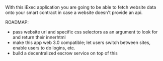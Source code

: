 With this iExec application you are going to be able to fetch website data onto your smart contract in case a website doesn't provide an api.

ROADMAP:
- pass website url and specific css selectors as an argument to look for and return their innerhtml 
- make this app web 3.0 compatible; let users switch between sites, enable users to do logins, etc.
- build a decentralized escrow service on top of this
